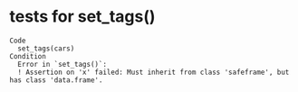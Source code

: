 # tests for set_tags()

    Code
      set_tags(cars)
    Condition
      Error in `set_tags()`:
      ! Assertion on 'x' failed: Must inherit from class 'safeframe', but has class 'data.frame'.

